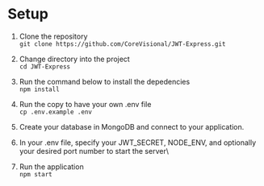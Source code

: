 # Setup

1. Clone the repository\
`git clone https://github.com/CoreVisional/JWT-Express.git`

2. Change directory into the project\
`cd JWT-Express`

3. Run the command below to install the depedencies\
`npm install`

4. Run the copy to have your own .env file\
`cp .env.example .env`

5. Create your database in MongoDB and connect to your application.

6. In your .env file, specify your JWT_SECRET, NODE_ENV, and optionally your desired port number to start the server\

7. Run the application\
`npm start`

